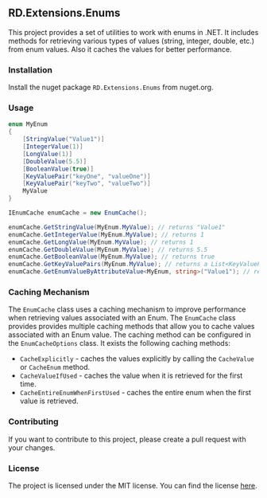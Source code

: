 ## RD.Extensions.Enums

This project provides a set of utilities to work with enums in .NET.
It includes methods for retrieving various types of values (string, integer, double, etc.) from enum values.
Also it caches the values for better performance.

### Installation
Install the nuget package `RD.Extensions.Enums` from nuget.org.

### Usage
```csharp
enum MyEnum 
{
	[StringValue("Value1")]
	[IntegerValue(1)]
	[LongValue(1)]
	[DoubleValue(5.5)]
	[BooleanValue(true)]
	[KeyValuePair("keyOne", "valueOne")]
	[KeyValuePair("keyTwo", "valueTwo")]
	MyValue
}

IEnumCache enumCache = new EnumCache();

enumCache.GetStringValue(MyEnum.MyValue); // returns "Value1"
enumCache.GetIntegerValue(MyEnum.MyValue); // returns 1
enumCache.GetLongValue(MyEnum.MyValue); // returns 1
enumCache.GetDoubleValue(MyEnum.MyValue); // returns 5.5
enumCache.GetBooleanValue(MyEnum.MyValue); // returns true
enumCache.GetKeyValuePairs(MyEnum.MyValue); // returns a List<KeyValuePair<string, object>>
enumCache.GetEnumValueByAttributeValue<MyEnum, string>("Value1"); // returns MyEnum.MyValue
```

### Caching Mechanism

The `EnumCache` class uses a caching mechanism to improve performance when retrieving values
associated with an Enum. The `EnumCache` class provides provides multiple caching methods that allow you to cache values associated with an Enum value.
The caching method can be configured in the `EnumCacheOptions` class.
It exists the following caching methods:
  - `CacheExplicitly` - caches the values explicitly by calling the `CacheValue` or `CacheEnum` method.
  - `CacheValueIfUsed` - caches the value when it is retrieved for the first time.
  - `CacheEntireEnumWhenFirstUsed` - caches the entire enum when the first value is retrieved.


### Contributing

If you want to contribute to this project, please create a pull request with your changes.

### License
The project is licensed under the MIT license. You can find the license [here](LICENSE).